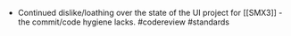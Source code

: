 - Continued dislike/loathing over the state of the UI project for [[SMX3]] - the commit/code hygiene lacks. #codereview #standards